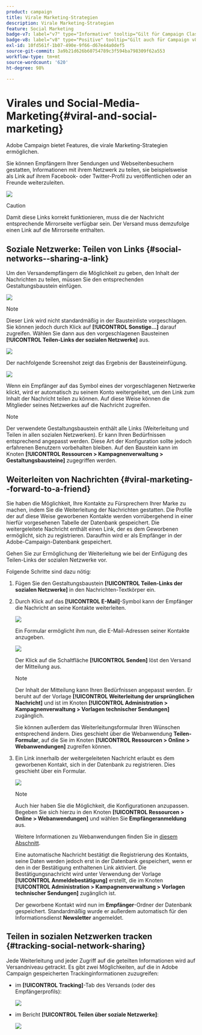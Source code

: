 ```yaml
---
product: campaign
title: Virale Marketing-Strategien
description: Virale Marketing-Strategien
feature: Social Marketing
badge-v7: label="v7" type="Informative" tooltip="Gilt für Campaign Classic v7"
badge-v8: label="v8" type="Positive" tooltip="Gilt auch für Campaign v8"
exl-id: 10fd561f-1b07-490e-9f66-d67e44a0def5
source-git-commit: 3a9b21d626b60754789c3f594ba798309f62a553
workflow-type: tm+mt
source-wordcount: '620'
ht-degree: 98%

---
```


# Virales und Social-Media-Marketing{#viral-and-social-marketing}



Adobe Campaign bietet Features, die virale Marketing-Strategien ermöglichen.

Sie können Empfängern Ihrer Sendungen und Webseitenbesuchern gestatten, Informationen mit ihrem Netzwerk zu teilen, sie beispielsweise als Link auf ihrem Facebook- oder Twitter-Profil zu veröffentlichen oder an Freunde weiterzuleiten.

![](assets/s_ncs_user_viral_icons.png)

>[!CAUTION]
>
>Damit diese Links korrekt funktionieren, muss die der Nachricht entsprechende Mirrorseite verfügbar sein. Der Versand muss demzufolge einen Link auf die Mirrorseite enthalten.

## Soziale Netzwerke: Teilen von Links {#social-networks--sharing-a-link}

Um den Versandempfängern die Möglichkeit zu geben, den Inhalt der Nachrichten zu teilen, müssen Sie den entsprechenden Gestaltungsbaustein einfügen.

![](assets/s_ncs_user_viral_add_link.png)

>[!NOTE]
>
>Dieser Link wird nicht standardmäßig in der Bausteinliste vorgeschlagen. Sie können jedoch durch Klick auf **[!UICONTROL Sonstige...]** darauf zugreifen. Wählen Sie dann aus den vorgeschlagenen Bausteinen **[!UICONTROL Teilen-Links der sozialen Netzwerke]** aus.

![](assets/s_ncs_user_viral_add_link_via_others.png)

Der nachfolgende Screenshot zeigt das Ergebnis der Bausteineinfügung.

![](assets/s_ncs_user_viral_add_link_rendering.png)

Wenn ein Empfänger auf das Symbol eines der vorgeschlagenen Netzwerke klickt, wird er automatisch zu seinem Konto weitergeleitet, um den Link zum Inhalt der Nachricht teilen zu können. Auf diese Weise können die Mitglieder seines Netzwerkes auf die Nachricht zugreifen.

>[!NOTE]
>
>Der verwendete Gestaltungsbaustein enthält alle Links (Weiterleitung und Teilen in allen sozialen Netzwerken). Er kann Ihren Bedürfnissen entsprechend angepasst werden. Diese Art der Konfiguration sollte jedoch erfahrenen Benutzern vorbehalten bleiben. Auf den Baustein kann im Knoten **[!UICONTROL Ressourcen > Kampagnenverwaltung > Gestaltungsbausteine]** zugegriffen werden.

## Weiterleiten von Nachrichten {#viral-marketing--forward-to-a-friend}

Sie haben die Möglichkeit, Ihre Kontakte zu Fürsprechern Ihrer Marke zu machen, indem Sie die Weiterleitung der Nachrichten gestatten. Die Profile der auf diese Weise geworbenen Kontakte werden vorrübergehend in einer hierfür vorgesehenen Tabelle der Datenbank gespeichert. Die weitergeleitete Nachricht enthält einen Link, der es dem Geworbenen ermöglicht, sich zu registrieren. Daraufhin wird er als Empfänger in der Adobe-Campaign-Datenbank gespeichert.

Gehen Sie zur Ermöglichung der Weiterleitung wie bei der Einfügung des Teilen-Links der sozialen Netzwerke vor.

Folgende Schritte sind dazu nötig:

1. Fügen Sie den Gestaltungsbaustein **[!UICONTROL Teilen-Links der sozialen Netzwerke]** in den Nachrichten-Textkörper ein.
1. Durch Klick auf das **[!UICONTROL E-Mail]**-Symbol kann der Empfänger die Nachricht an seine Kontakte weiterleiten.

   ![](assets/s_ncs_user_viral_email_link.png)

   Ein Formular ermöglicht ihm nun, die E-Mail-Adressen seiner Kontakte anzugeben.

   ![](assets/s_ncs_user_viral_email_msg.png)

   Der Klick auf die Schaltfläche **[!UICONTROL Senden]** löst den Versand der Mitteilung aus.

   >[!NOTE]
   >
   >Der Inhalt der Mitteilung kann Ihren Bedürfnissen angepasst werden. Er beruht auf der Vorlage **[!UICONTROL Weiterleitung der ursprünglichen Nachricht]** und ist im Knoten **[!UICONTROL Administration > Kampagnenverwaltung > Vorlagen technischer Sendungen]** zugänglich.
   >
   >Sie können außerdem das Weiterleitungsformular Ihren Wünschen entsprechend ändern. Dies geschieht über die Webanwendung **Teilen-Formular**, auf die Sie im Knoten **[!UICONTROL Ressourcen > Online > Webanwendungen]** zugreifen können.

1. Ein Link innerhalb der weitergeleiteten Nachricht erlaubt es dem geworbenen Kontakt, sich in der Datenbank zu registrieren. Dies geschieht über ein Formular.

   ![](assets/s_ncs_user_viral_create_account_form.png)

   >[!NOTE]
   >
   >Auch hier haben Sie die Möglichkeit, die Konfigurationen anzupassen. Begeben Sie sich hierzu in den Knoten **[!UICONTROL Ressourcen > Online > Webanwendungen]** und wählen Sie **Empfängeranmeldung** aus.
   >
   >Weitere Informationen zu Webanwendungen finden Sie in [diesem Abschnitt](../../web/using/about-web-applications.md).

   Eine automatische Nachricht bestätigt die Registrierung des Kontakts, seine Daten werden jedoch erst in der Datenbank gespeichert, wenn er den in der Bestätigung enthaltenen Link aktiviert. Die Bestätigungsnachricht wird unter Verwendung der Vorlage **[!UICONTROL Anmeldebestätigung]** erstellt, die im Knoten **[!UICONTROL Administration > Kampagnenverwaltung > Vorlagen technischer Sendungen]** zugänglich ist.

   Der geworbene Kontakt wird nun im **Empfänger**-Ordner der Datenbank gespeichert. Standardmäßig wurde er außerdem automatisch für den Informationsdienst **Newsletter** angemeldet.

## Teilen in sozialen Netzwerken tracken {#tracking-social-network-sharing}

Jede Weiterleitung und jeder Zugriff auf die geteilten Informationen wird auf Versandniveau getrackt. Es gibt zwei Möglichkeiten, auf die in Adobe Campaign gespeicherten Trackinginformationen zuzugreifen:

* im **[!UICONTROL Tracking]**-Tab des Versands (oder des Empfängerprofils):

  ![](assets/s_ncs_user_network_del_tracking_tab.png)

* im Bericht **[!UICONTROL Teilen über soziale Netzwerke]**:

  ![](assets/s_ncs_user_viral_report.png)
